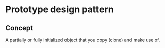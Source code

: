 ﻿# Prototype design pattern

## Concept

A partially or fully initialized object that you copy (clone) and make use of.